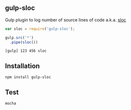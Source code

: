 ## gulp-sloc
Gulp plugin to log number of source lines of code a.k.a. [sloc](http://en.wikipedia.org/wiki/Source_lines_of_code)

```javascript
var sloc = require('gulp-sloc');

gulp.src('*')
  .pipe(sloc())
```
```
[gulp] 123 456 sloc
```

## Installation
```
npm install gulp-sloc
```

## Test
```
mocha
```